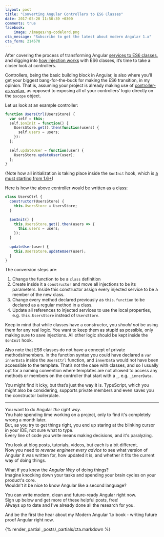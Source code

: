 ```yaml
---
layout: post
title: "Converting Angular Controllers to ES6 Classes"
date: 2017-05-20 11:50:39 +0300
comments: true
facebook:
    image: /images/ng-codelord.png
cta_message: "Subscribe to get the latest about modern Angular 1.x"
cta_form: 214570
---
```


After covering the process of transforming Angular [services to ES6 classes](http://www.codelord.net/2017/05/08/moving-anuglar-factories-to-services-with-classes/), and digging into [how injection works](http://www.codelord.net/2017/05/14/angular-dependency-injection-annotations-with-es6-classes/) with ES6 classes, it’s time to take a closer look at controllers.

Controllers, being the basic building block in Angular, is also where you’ll get your biggest bang-for-the-buck for making the ES6 transition, in my opinion.
That is, assuming your project is already making use of [controller-as syntax](http://www.codelord.net/2015/09/30/angular-2-preparation-controller-code-smells/), as opposed to exposing all of your controllers’ logic directly on the `$scope` object.

Let us look at an example controller:

```javascript
function UsersCtrl(UsersStore) {
  var self = this;
  self.$onInit = function() {
    UsersStore.get().then(function(users) {
      self.users = users;
    }):
  };
 
  self.updateUser = function(user) {
    UsersStore.updateUser(user);
  };
}
```

(Note how all initialization is taking place inside the `$onInit` hook, which is [a must starting from 1.6+](http://www.codelord.net/2017/01/01/angular-1-dot-6-is-here-what-you-need-to-know/))

Here is how the above controller would be written as a class:

```javascript
class UsersCtrl {
  constructor(UsersStore) {
    this.UsersStore = UsersStore;
  }
 
  $onInit() {
    this.UsersStore.get().then(users => {
      this.users = users;
    });
  }
 
  updateUser(user) {
    this.UsersStore.updateUser(user);
  }
}
```

The conversion steps are:

1. Change the function to be a `class` definition
2. Create inside it a `constructor` and move all injections to be its parameters. Inside this constructor assign every injected service to be a member of the new class.
3. Change every method declared previously as `this.function` to be declared as a regular method in a class.
4. Update all references to injected services to use the local properties, e.g. `this.UsersStore` instead of `UsersStore`.

Keep in mind that while classes have a constructor, you *should not* be using them for any real logic.
You want to keep them as stupid as possible, only making sure to save injections.
All other logic should be kept inside the `$onInit` hook.

Also note that ES6 classes do not have a concept of private methods/members.
In the function syntax you could have declared a `var innerData` inside the `UsersCtrl` function, and `innerData` would not have been accessible to the template.
That’s not the case with classes, and so I usually opt for a naming convention where templates are not allowed to access any methods or members on the controller that start with a `_`, e.g. `_innerData`.

You might find it icky, but that’s just the way it is.
TypeScript, which you might also be considering, supports private members and even saves you the constructor boilerplate.

<hr>

You want to do Angular *the right way*.  
You hate spending time working on a project, only to find it's completely wrong a month later.  
But, as you try to get things right, you end up staring at the blinking cursor in your IDE, not sure what to type.  
Every line of code you write means making decisions, and it's paralyzing.  

You look at blog posts, tutorials, videos, but each is a bit different.  
Now you need to *reverse engineer every advice* to see what version of Angular it was written for, how updated it is, and whether it fits the current way of doing things.

What if you knew the *Angular Way* of doing things?  
Imagine knocking down your tasks and spending your brain cycles on your product's core.  
Wouldn't it be nice to know Angular like a second language?

You can write modern, clean and future-ready Angular right now.  
Sign up below and get more of these helpful posts, free!  
Always up to date and I've already done all the research for you.

And be the first the hear about my Modern Angular 1.x book - writing future proof Angular right now.

{% render_partial _posts/_partials/cta.markdown %}
